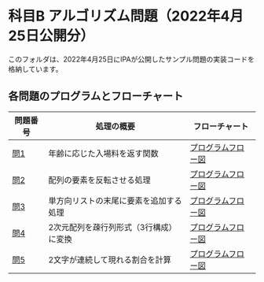# 科目B アルゴリズム問題（2022年4月25日公開分）

このフォルダは、2022年4月25日にIPAが公開したサンプル問題の実装コードを格納しています。

## 各問題のプログラムとフローチャート

| 問題番号 | 処理の概要 | フローチャート |
|----------|------------|----------------|
| [問1](./Q.01/) | 年齢に応じた入場料を返す関数 | [プログラムフロー図](./Q.01/プログラムフロー図/graph_Q1.png) |
| [問2](./Q.02/) | 配列の要素を反転させる処理 | [プログラムフロー図](./Q.02/プログラムフロー図/graph_Q2.png) |
| [問3](./Q.03/) | 単方向リストの末尾に要素を追加する処理 | [プログラムフロー図](./Q.03/プログラムフロー図/graph_Q3.png) |
| [問4](./Q.04/) | 2次元配列を疎行列形式（3行構成）に変換 | [プログラムフロー図](./Q.04/プログラムフロー図/graph_Q4.png) |
| [問5](./Q.05/) | 2文字が連続して現れる割合を計算 | [プログラムフロー図](./Q.05/プログラムフロー図/graph_Q5.png) |
